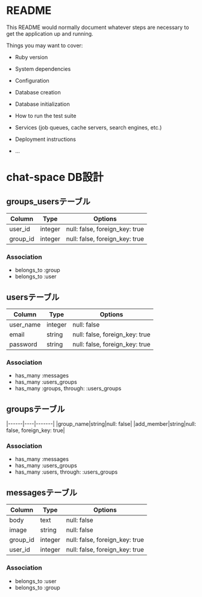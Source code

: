 # README

This README would normally document whatever steps are necessary to get the
application up and running.

Things you may want to cover:

* Ruby version

* System dependencies

* Configuration

* Database creation

* Database initialization

* How to run the test suite

* Services (job queues, cache servers, search engines, etc.)

* Deployment instructions

* ...

# chat-space DB設計
## groups_usersテーブル

|Column|Type|Options|
|------|----|-------|
|user_id|integer|null: false, foreign_key: true|
|group_id|integer|null: false, foreign_key: true|

### Association
- belongs_to :group
- belongs_to :user


## usersテーブル

|Column|Type|Options|
|------|----|-------|
|user_name|integer|null: false|
|email|string|null: false, foreign_key: true|
|password|string|null: false, foreign_key: true|
### Association
- has_many :messages
- has_many :users_groups
- has_many :groups, through: :users_groups


## groupsテーブル

|------|----|-------|
|group_name|string|null: false|
|add_member|string|null: false, foreign_key: true|
### Association
- has_many :messages
- has_many :users_groups
- has_many :users, through: :users_groups


## messagesテーブル

|Column|Type|Options|
|------|----|-------|
|body|text|null: false|
|image|string|null: false|
|group_id|integer|null: false, foreign_key: true|
|user_id|integer|null: false, foreign_key: true|
### Association
- belongs_to :user
- belongs_to :group
